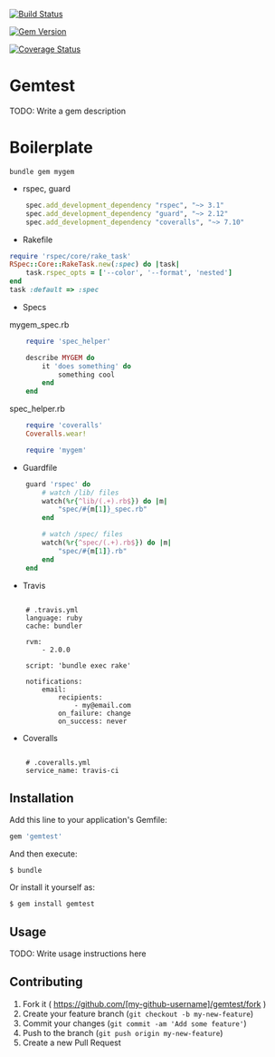 [![Build Status](https://travis-ci.org/MatthewRalston/gemtest.png?branch=master)](https://travis-ci.org/MatthewRalston/gemtest) 

[![Gem Version](https://badge.fury.io/rb/gemtest.png)](http://badge.fury.io/rb/gemtest)

[![Coverage Status](https://coveralls.io/repos/MatthewRalston/gemtest/badge.png)](https://coveralls.io/r/MatthewRalston/gemtest)

# Gemtest

TODO: Write a gem description

# Boilerplate
```
bundle gem mygem
```

* rspec, guard

```ruby
    spec.add_development_dependency "rspec", "~> 3.1"
    spec.add_development_dependency "guard", "~> 2.12"
    spec.add_development_dependency "coveralls", "~> 7.10"
```

* Rakefile


```ruby
require 'rspec/core/rake_task'
RSpec::Core::RakeTask.new(:spec) do |task|
   	task.rspec_opts = ['--color', '--format', 'nested']
end
task :default => :spec
```


* Specs

mygem_spec.rb

```ruby
	require 'spec_helper'

	describe MYGEM do
		it 'does something' do
			something cool
		end
	end
```
spec_helper.rb

```ruby
	require 'coveralls'
	Coveralls.wear!

	require 'mygem'
```

* Guardfile

```ruby
	guard 'rspec' do
		# watch /lib/ files
		watch(%r{^lib/(.+).rb$}) do |m|
			"spec/#{m[1]}_spec.rb"
		end

        # watch /spec/ files
		watch(%r{^spec/(.+).rb$}) do |m|
			"spec/#{m[1]}.rb"
		end
	end
```

* Travis

```

    # .travis.yml
	language: ruby
	cache: bundler

	rvm:
		- 2.0.0

	script: 'bundle exec rake'

	notifications:
		email:
			recipients:
				- my@email.com
			on_failure: change
			on_success: never
```

* Coveralls

```

    # .coveralls.yml
	service_name: travis-ci

```


## Installation

Add this line to your application's Gemfile:

```ruby
gem 'gemtest'
```

And then execute:

    $ bundle

Or install it yourself as:

    $ gem install gemtest

## Usage

TODO: Write usage instructions here

## Contributing

1. Fork it ( https://github.com/[my-github-username]/gemtest/fork )
2. Create your feature branch (`git checkout -b my-new-feature`)
3. Commit your changes (`git commit -am 'Add some feature'`)
4. Push to the branch (`git push origin my-new-feature`)
5. Create a new Pull Request
